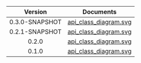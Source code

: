 | Version | Documents |
|:---:|---|
| 0.3.0-SNAPSHOT |[api_class_diagram.svg](0.3.0-SNAPSHOT/api_class_diagram.svg)<br/>|
| 0.2.1-SNAPSHOT |[api_class_diagram.svg](0.2.1-SNAPSHOT/api_class_diagram.svg)<br/>|
| 0.2.0 |[api_class_diagram.svg](0.2.0/api_class_diagram.svg)<br/>|
| 0.1.0 |[api_class_diagram.svg](0.1.0/api_class_diagram.svg)<br/>|
